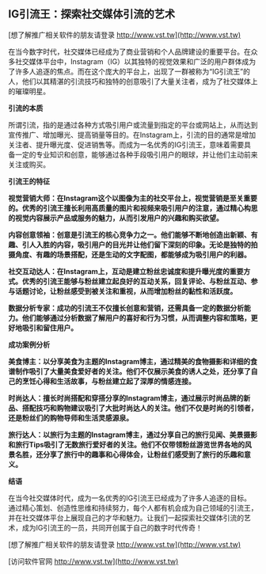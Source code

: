 ## **IG引流王：探索社交媒体引流的艺术**

[想了解推广相关软件的朋友请登录 http://www.vst.tw](http://www.vst.tw)

在当今数字时代，社交媒体已经成为了商业营销和个人品牌建设的重要平台。在众多社交媒体平台中，Instagram（IG）以其独特的视觉效果和广泛的用户群体成为了许多人追逐的焦点。而在这个庞大的平台上，出现了一群被称为“IG引流王”的人，他们以其精湛的引流技巧和独特的创意吸引了大量关注者，成为了社交媒体上的璀璨明星。

**引流的本质**

所谓引流，指的是通过各种方式吸引用户或流量到指定的平台或网站上，从而达到宣传推广、增加曝光、提高销量等目的。在Instagram上，引流的目的通常是增加关注者、提升曝光度、促进销售等。而成为一名优秀的IG引流王，意味着需要具备一定的专业知识和创意，能够通过各种手段吸引用户的眼球，并让他们主动前来关注或购买。

**引流王的特征**

**视觉营销大师：在Instagram这个以图像为主的社交平台上，视觉营销是至关重要的。优秀的引流王擅长利用高质量的图片和视频来吸引用户的注意，通过精心构思的视觉内容展示产品或服务的魅力，从而引发用户的兴趣和购买欲望。**

**内容创意领袖：创意是引流王的核心竞争力之一。他们能够不断地创造出新颖、有趣、引人入胜的内容，吸引用户的目光并让他们留下深刻的印象。无论是独特的拍摄角度、有趣的场景搭配，还是生动的文字配图，都能够成为吸引用户的利器。**

**社交互动达人：在Instagram上，互动是建立粉丝忠诚度和提升曝光度的重要方式。优秀的引流王能够与粉丝建立起良好的互动关系，回复评论、与粉丝互动、参与话题讨论，让粉丝感受到被关注和重视，从而增加粉丝的黏性和活跃度。**

**数据分析专家：成功的引流王不仅擅长创意和营销，还需具备一定的数据分析能力。他们能够通过分析数据了解用户的喜好和行为习惯，从而调整内容和策略，更好地吸引和留住用户。**

**成功案例分析**

**美食博主：以分享美食为主题的Instagram博主，通过精美的食物摄影和详细的食谱制作吸引了大量美食爱好者的关注。他们不仅展示美食的诱人之处，还分享了自己的烹饪心得和生活故事，与粉丝建立起了深厚的情感连接。**

**时尚达人：擅长时尚搭配和穿搭分享的Instagram博主，通过展示时尚品牌的新品、搭配技巧和购物建议吸引了大批时尚达人的关注。他们不仅是时尚的引领者，还是粉丝们的购物导师和生活灵感源泉。**

**旅行达人：以旅行为主题的Instagram博主，通过分享自己的旅行见闻、美景摄影和旅行Tips吸引了无数旅行爱好者的关注。他们不仅带领粉丝游览世界各地的风景名胜，还分享了旅行中的趣事和心得体会，让粉丝们感受到了旅行的乐趣和意义。**

**结语**

在当今社交媒体时代，成为一名优秀的IG引流王已经成为了许多人追逐的目标。通过精心策划、创造性思维和持续努力，每个人都有机会成为自己领域的引流王，并在社交媒体平台上展现自己的才华和魅力。让我们一起探索社交媒体引流的艺术，成为IG引流王的一员，共同开创属于自己的数字时代传奇！

[想了解推广相关软件的朋友请登录 http://www.vst.tw](http://www.vst.tw)


[访问软件官网 http://www.vst.tw](http://www.vst.tw)
